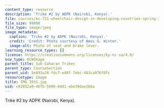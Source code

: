 ```yaml
---
content_type: resource
description: 'Trike #2 by ADPK (Nairobi, Kenya).'
file: courses/ec-721-wheelchair-design-in-developing-countries-spring-2009/c62852a946fb56908401ebe39dae2bba_IMG_3931.jpg
file_size: 99998
file_type: image/jpeg
image_metadata:
  caption: 'Trike #2 by ADPK (Nairobi, Kenya).'
  credit: 'Credit: Photo courtesy of Amos G. Winter.'
  image-alt: Photo of seat and brake lever.
learning_resource_types: []
license: https://creativecommons.org/licenses/by-nc-sa/4.0/
ocw_type: OCWImage
parent_title: Sub-Saharan Trikes
parent_type: CourseSection
parent_uid: 5e893a20-fdc7-e48f-7ebc-483ca976f0fc
resourcetype: Image
title: IMG_3931.jpg
uid: c62852a9-46fb-5690-8401-ebe39dae2bba
---
```

Trike #2 by ADPK (Nairobi, Kenya).